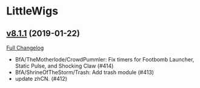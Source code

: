 # LittleWigs

## [v8.1.1](https://github.com/BigWigsMods/LittleWigs/tree/v8.1.1) (2019-01-22)
[Full Changelog](https://github.com/BigWigsMods/LittleWigs/compare/v8.1.0...v8.1.1)

- BfA/TheMotherlode/CrowdPummler: Fix timers for Footbomb Launcher, Static Pulse, and Shocking Claw (#414)  
- BfA/ShrineOfTheStorm/Trash: Add trash module (#413)  
- update zhCN. (#412)  
